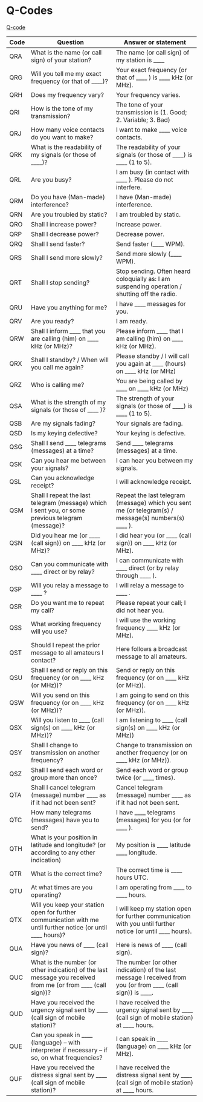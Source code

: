# Q-Codes

[Q-code](https://en.wikipedia.org/wiki/Q_code)


Code|Question|Answer or statement
----|--------|-------------------
QRA|What is the name (or call sign) of your station?|The name (or call sign) of my station is ____
QRG|Will you tell me my exact frequency (or that of ____)?|Your exact frequency (or that of ____ ) is ____ kHz (or MHz).
QRH|Does my frequency vary?|Your frequency varies.
QRI|How is the tone of my transmission?|The tone of your transmission is (1. Good; 2. Variable; 3. Bad)
QRJ|How many voice contacts do you want to make?|I want to make ____ voice contacts.
QRK|What is the readability of my signals (or those of ____)?|The readability of your signals (or those of ____) is ____ (1 to 5).
QRL|Are you busy?|I am busy (in contact with ____ ). Please do not interfere.
QRM|Do you have (Man-made) interference?|I have (Man-made) interference.
QRN|Are you troubled by static?|I am troubled by static.
QRO|Shall I increase power?|Increase power.
QRP |Shall I decrease power? |Decrease power.
QRQ |Shall I send faster? |Send faster (____ WPM).
QRS |Shall I send more slowly? |Send more slowly (____ WPM).
QRT |Shall I stop sending? |Stop sending. Often heard coloquially as: I am suspending operation / shutting off the radio.
QRU |Have you anything for me? |I have ____ messages for you.
QRV |Are you ready? |I am ready.
QRW |Shall I inform ____ that you are calling (him) on ____ kHz (or MHz)? |Please inform ____ that I am calling (him) on ____ kHz (or MHz).
QRX |Shall I standby? / When will you call me again? |Please standby / I will call you again at ____ (hours) on ____ kHz (or MHz)
QRZ |Who is calling me? |You are being called by ____ on ____ kHz (or MHz)
QSA |What is the strength of my signals (or those of ____ )? |The strength of your signals (or those of ____) is ____ (1 to 5).
QSB |Are my signals fading? |Your signals are fading.
QSD |Is my keying defective? |Your keying is defective.
QSG |Shall I send ____ telegrams (messages) at a time? |Send ____ telegrams (messages) at a time.
QSK |Can you hear me between your signals? |I can hear you between my signals.
QSL |Can you acknowledge receipt? |I will acknowledge receipt.
QSM |Shall I repeat the last telegram (message) which I sent you, or some previous telegram (message)? |Repeat the last telegram (message) which you sent me (or telegram(s) / message(s) numbers(s) ____ ).
QSN |Did you hear me (or ____ (call sign)) on ____ kHz (or MHz)? |I did hear you (or ____ (call sign)) on ____ kHz (or MHz).
QSO |Can you communicate with ____ direct or by relay? |I can communicate with ____ direct (or by relay through ____ ).
QSP |Will you relay a message to ____ ? |I will relay a message to ____ .
QSR |Do you want me to repeat my call? |Please repeat your call; I did not hear you.
QSS |What working frequency will you use? |I will use the working frequency ____ kHz (or MHz).
QST |Should I repeat the prior message to all amateurs I contact? |Here follows a broadcast message to all amateurs.
QSU |Shall I send or reply on this frequency (or on ____ kHz (or MHz))? |Send or reply on this frequency (or on ____ kHz (or MHz)).
QSW |Will you send on this frequency (or on ____ kHz (or MHz))? |I am going to send on this frequency (or on ____ kHz (or MHz)).
QSX |Will you listen to ____ (call sign(s) on ____ kHz (or MHz))? |I am listening to ____ (call sign(s) on ____ kHz (or MHz))
QSY |Shall I change to transmission on another frequency? |Change to transmission on another frequency (or on ____ kHz (or MHz)).
QSZ |Shall I send each word or group more than once? |Send each word or group twice (or ____ times).
QTA |Shall I cancel telegram (message) number ____ as if it had not been sent? |Cancel telegram (message) number ____ as if it had not been sent.
QTC |How many telegrams (messages) have you to send? |I have ____ telegrams (messages) for you (or for ____ ).
QTH |What is your position in latitude and longitude? (or according to any other indication) |My position is ____ latitude ____ longitude.
QTR |What is the correct time? |The correct time is ____ hours UTC.
QTU |At what times are you operating? |I am operating from ____ to ____ hours.
QTX |Will you keep your station open for further communication with me until further notice (or until ____ hours)? |I will keep my station open for further communication with you until further notice (or until ____ hours).
QUA |Have you news of ____ (call sign)? |Here is news of ____ (call sign).
QUC |What is the number (or other indication) of the last message you received from me (or from ____ (call sign))? |The number (or other indication) of the last message I received from you (or from ____ (call sign)) is ____.
QUD |Have you received the urgency signal sent by ____ (call sign of mobile station)? |I have received the urgency signal sent by ____ (call sign of mobile station) at ____ hours.
QUE |Can you speak in ____ (language) – with interpreter if necessary – if so, on what frequencies? |I can speak in ____ (language) on ____ kHz (or MHz).
QUF |Have you received the distress signal sent by ____ (call sign of mobile station)? |I have received the distress signal sent by ____ (call sign of mobile station) at ____ hours.